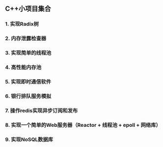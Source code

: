 ## C++小项目集合
### 1. 实现Radix树
### 2. 内存泄露检查器
### 3. 实现简单的线程池
### 4. 高性能内存池
### 5. 实现即时通信软件
### 6. 银行排队服务模拟
### 7. 操作redis实现异步订阅和发布
### 8. 实现一个简单的Web服务器（Reactor + 线程池 + epoll + 网络库）
### 9. 实现NoSQL数据库